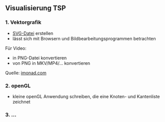 ## Visualisierung TSP


### 1. Vektorgrafik
* [SVG-Datei](https://de.wikipedia.org/wiki/Scalable_Vector_Graphics#Beispiel) erstellen
* lässt sich mit Browsern und Bildbearbeitungsprogrammen betrachten

Für Video:
* in PNG-Datei konvertieren
* von PNG in MKV/MP4/... konvertieren

Quelle: [imonad.com](http://imonad.com/tsp/traveling-salesman-problem-visualization/)

### 2. openGL
* kleine openGL Anwendung schreiben, die eine Knoten- und Kantenliste zeichnet

### 3. ...
